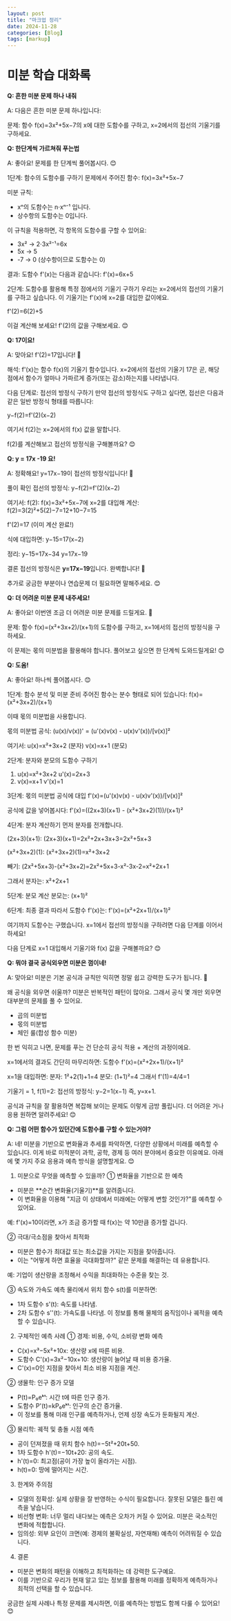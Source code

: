 ```yaml
---
layout: post
title: "마크업 정리"
date: 2024-11-28
categories: [Blog]
tags: [markup]
---
```


# 미분 학습 대화록

**Q: 흔한 미분 문제 하나 내줘**

A: 다음은 흔한 미분 문제 하나입니다:

문제:
함수 f(x)=3x²+5x−7의 x에 대한 도함수를 구하고, x=2에서의 접선의 기울기를 구하세요.

**Q: 한단계씩 가르쳐줘 푸는법**

A: 좋아요! 문제를 한 단계씩 풀어봅시다. 😊

1단계: 함수의 도함수를 구하기
문제에서 주어진 함수: f(x)=3x²+5x−7

미분 규칙:
- xⁿ의 도함수는 n⋅xⁿ⁻¹ 입니다.
- 상수항의 도함수는 0입니다.

이 규칙을 적용하면, 각 항목의 도함수를 구할 수 있어요:
- 3x² → 2⋅3x²⁻¹=6x
- 5x → 5
- -7 → 0 (상수항이므로 도함수는 0)

결과:
도함수 f'(x)는 다음과 같습니다:
f'(x)=6x+5

2단계: 도함수를 활용해 특정 점에서의 기울기 구하기
우리는 x=2에서의 접선의 기울기를 구하고 싶습니다. 이 기울기는 f'(x)에 x=2를 대입한 값이에요.

f'(2)=6(2)+5

이걸 계산해 보세요! f'(2)의 값을 구해보세요. 😊

**Q: 17이요!**

A: 맞아요! f'(2)=17입니다! 🎉

해석:
f'(x)는 함수 f(x)의 기울기 함수입니다. x=2에서의 접선의 기울기 17은 곧, 해당 점에서 함수가 얼마나 가파르게 증가(또는 감소)하는지를 나타냅니다.

다음 단계로: 접선의 방정식 구하기
만약 접선의 방정식도 구하고 싶다면, 접선은 다음과 같은 일반 방정식 형태를 따릅니다:

y−f(2)=f'(2)(x−2)

여기서 f(2)는 x=2에서의 f(x) 값을 말합니다.

f(2)를 계산해보고 접선의 방정식을 구해볼까요? 😊

**Q: y = 17x -19 요!**

A: 정확해요! y=17x−19이 접선의 방정식입니다! 🎉

풀이 확인
접선의 방정식:
y−f(2)=f'(2)(x−2)

여기서:
f(2): f(x)=3x²+5x−7에 x=2를 대입해 계산:
f(2)=3(2)²+5(2)−7=12+10−7=15

f'(2)=17 (이미 계산 완료!)

식에 대입하면:
y−15=17(x−2)

정리:
y−15=17x−34
y=17x−19

결론
접선의 방정식은 **y=17x−19**입니다. 완벽합니다! 🎉

추가로 궁금한 부분이나 연습문제 더 필요하면 말해주세요. 😊

**Q: 더 어려운 미분 문제 내주세요!**

A: 좋아요! 이번엔 조금 더 어려운 미분 문제를 드릴게요. 🧠

문제:
함수 f(x)=(x²+3x+2)/(x+1)의 도함수를 구하고, x=1에서의 접선의 방정식을 구하세요.

이 문제는 몫의 미분법을 활용해야 합니다. 풀어보고 싶으면 한 단계씩 도와드릴게요! 😊

**Q: 도움!**

A: 좋아요! 하나씩 풀어봅시다. 😊

1단계: 함수 분석 및 미분 준비
주어진 함수는 분수 형태로 되어 있습니다:
f(x)=(x²+3x+2)/(x+1)

이때 몫의 미분법을 사용합니다.

몫의 미분법 공식:
(u(x)/v(x))' = (u'(x)v(x) - u(x)v'(x))/[v(x)]²

여기서:
u(x)=x²+3x+2 (분자)
v(x)=x+1 (분모)

2단계: 분자와 분모의 도함수 구하기
1) u(x)=x²+3x+2
   u'(x)=2x+3
2) v(x)=x+1
   v'(x)=1

3단계: 몫의 미분법 공식에 대입
f'(x)=(u'(x)v(x) - u(x)v'(x))/[v(x)]²

공식에 값을 넣어봅시다:
f'(x)=((2x+3)(x+1) - (x²+3x+2)(1))/(x+1)²

4단계: 분자 계산하기
먼저 분자를 전개합니다.

(2x+3)(x+1):
(2x+3)(x+1)=2x²+2x+3x+3=2x²+5x+3

(x²+3x+2)(1):
(x²+3x+2)(1)=x²+3x+2

빼기:
(2x²+5x+3)-(x²+3x+2)=2x²+5x+3-x²-3x-2=x²+2x+1

그래서 분자는:
x²+2x+1

5단계: 분모 계산
분모는:
(x+1)²

6단계: 최종 결과
따라서 도함수 f'(x)는:
f'(x)=(x²+2x+1)/(x+1)²

여기까지 도함수는 구했습니다. x=1에서 접선의 방정식을 구하려면 다음 단계를 이어서 하세요!

다음 단계로 x=1 대입해서 기울기와 f(x) 값을 구해볼까요? 😊

**Q: 뭐야 결국 공식외우면 미분은 껌이네!**

A: 맞아요! 미분은 기본 공식과 규칙만 익히면 정말 쉽고 강력한 도구가 됩니다. 🎉

왜 공식을 외우면 쉬울까?
미분은 반복적인 패턴이 많아요. 그래서 공식 몇 개만 외우면 대부분의 문제를 풀 수 있어요.

- 곱의 미분법
- 몫의 미분법
- 체인 룰(합성 함수 미분)

한 번 익히고 나면, 문제를 푸는 건 단순히 공식 적용 + 계산의 과정이에요.

x=1에서의 결과도 간단히 마무리하면:
도함수 f'(x)=(x²+2x+1)/(x+1)²

x=1을 대입하면:
분자: 1²+2(1)+1=4
분모: (1+1)²=4
그래서 f'(1)=4/4=1

기울기 = 1, f(1)=2:
접선의 방정식:
y−2=1(x−1)
즉, y=x+1.

공식과 규칙을 잘 활용하면 복잡해 보이는 문제도 이렇게 금방 풀립니다. 더 어려운 거나 응용 원하면 알려주세요! 😊

**Q: 그럼 어떤 함수가 있던간에 도함수를 구할 수 있는거야?**

A: 네! 미분을 기반으로 변화율과 추세를 파악하면, 다양한 상황에서 미래를 예측할 수 있습니다. 이게 바로 미적분이 과학, 공학, 경제 등 여러 분야에서 중요한 이유예요. 아래에 몇 가지 주요 응용과 예측 방식을 설명할게요. 😊

1. 미분으로 무엇을 예측할 수 있을까?
① 변화율을 기반으로 한 예측
- 미분은 **순간 변화율(기울기)**를 알려줍니다.
- 이 변화율을 이용해 "지금 이 상태에서 미래에는 어떻게 변할 것인가?"를 예측할 수 있어요.

예: f'(x)=10이라면, x가 조금 증가할 때 f(x)는 약 10만큼 증가할 겁니다.

② 극대/극소점을 찾아서 최적화
- 미분은 함수가 최대값 또는 최소값을 가지는 지점을 찾아줍니다.
- 이는 "어떻게 하면 효율을 극대화할까?" 같은 문제를 해결하는 데 유용합니다.

예: 기업이 생산량을 조정해서 수익을 최대화하는 수준을 찾는 것.

③ 속도와 가속도 예측
물리에서 위치 함수 s(t)를 미분하면:
- 1차 도함수 s'(t): 속도를 나타냄.
- 2차 도함수 s''(t): 가속도를 나타냄.
이 정보를 통해 물체의 움직임이나 궤적을 예측할 수 있습니다.

2. 구체적인 예측 사례
① 경제: 비용, 수익, 소비량 변화 예측
- C(x)=x³−5x²+10x: 생산량 x에 따른 비용.
- 도함수 C'(x)=3x²−10x+10: 생산량이 늘어날 때 비용 증가율.
- C'(x)=0인 지점을 찾아서 최소 비용 지점을 계산.

② 생물학: 인구 증가 모델
- P(t)=P₀eᵏᵗ: 시간 t에 따른 인구 증가.
- 도함수 P'(t)=kP₀eᵏᵗ: 인구의 순간 증가율.
- 이 정보를 통해 미래 인구를 예측하거나, 언제 성장 속도가 둔화될지 계산.

③ 물리학: 궤적 및 충돌 시점 예측
- 공이 던져졌을 때 위치 함수 h(t)=−5t²+20t+50.
- 1차 도함수 h'(t)=−10t+20: 공의 속도.
- h'(t)=0: 최고점(공이 가장 높이 올라가는 시점).
- h(t)=0: 땅에 떨어지는 시간.

3. 한계와 주의점
- 모델의 정확성: 실제 상황을 잘 반영하는 수식이 필요합니다. 잘못된 모델은 틀린 예측을 낳습니다.
- 비선형 변화: 너무 멀리 내다보는 예측은 오차가 커질 수 있어요. 미분은 국소적인 변화에 적합합니다.
- 임의성: 외부 요인이 크면(예: 경제의 불확실성, 자연재해) 예측이 어려워질 수 있습니다.

4. 결론
- 미분은 변화의 패턴을 이해하고 최적화하는 데 강력한 도구예요.
- 이를 기반으로 우리가 현재 알고 있는 정보를 활용해 미래를 정확하게 예측하거나 최적의 선택을 할 수 있습니다.

궁금한 실제 사례나 특정 문제를 제시하면, 이를 예측하는 방법도 함께 다룰 수 있어요! 😊